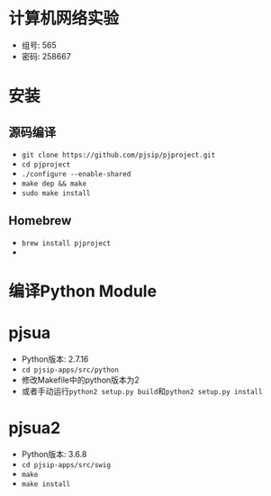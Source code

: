 # 计算机网络实验
- 组号: 565
- 密码: 258667

# 安装

## 源码编译
- `git clone https://github.com/pjsip/pjproject.git`
- `cd pjproject`
- `./configure --enable-shared`
- `make dep && make`
- `sudo make install`

## Homebrew
- `brew install pjproject`
- 

# 编译Python Module

# pjsua
- Python版本: 2.7.16
- `cd pjsip-apps/src/python`
- 修改Makefile中的python版本为2
- 或者手动运行`python2 setup.py build`和`python2 setup.py install`

# pjsua2
- Python版本: 3.6.8
- `cd pjsip-apps/src/swig`
- `make`
- `make install`


